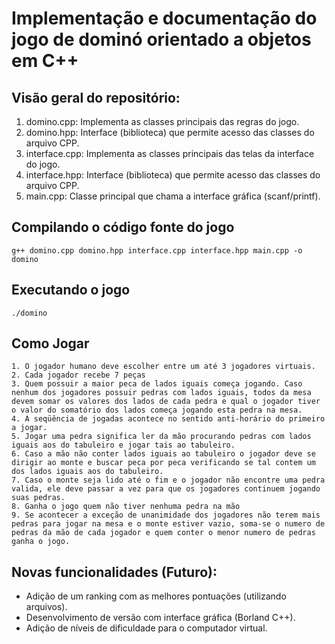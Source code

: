 Implementação e documentação do jogo de dominó orientado a objetos em C++
========

Visão geral do repositório:
-----------
1. domino.cpp: Implementa as classes principais das regras do jogo.
2. domino.hpp: Interface (biblioteca) que permite acesso das classes do arquivo CPP.
3. interface.cpp: Implementa as classes principais das telas da interface do jogo.
4. interface.hpp: Interface (biblioteca) que permite acesso das classes do arquivo CPP.
5. main.cpp: Classe principal que chama a interface gráfica (scanf/printf).

Compilando o código fonte do jogo
-----------
```
g++ domino.cpp domino.hpp interface.cpp interface.hpp main.cpp -o domino
```

Executando o jogo
-----------
```
./domino
```

Como Jogar
-----------
```
1. O jogador humano deve escolher entre um até 3 jogadores virtuais.
2. Cada jogador recebe 7 peças
3. Quem possuir a maior peca de lados iguais começa jogando. Caso nenhum dos jogadores possuir pedras com lados iguais, todos da mesa devem somar os valores dos lados de cada pedra e qual o jogador tiver o valor do somatório dos lados começa jogando esta pedra na mesa.
4. A seqüência de jogadas acontece no sentido anti-horário do primeiro a jogar.
5. Jogar uma pedra significa ler da mão procurando pedras com lados iguais aos do tabuleiro e jogar tais ao tabuleiro.
6. Caso a mão não conter lados iguais ao tabuleiro o jogador deve se dirigir ao monte e buscar peca por peca verificando se tal contem um dos lados iguais aos do tabuleiro.
7. Caso o monte seja lido até o fim e o jogador não encontre uma pedra valida, ele deve passar a vez para que os jogadores continuem jogando suas pedras.
8. Ganha o jogo quem não tiver nenhuma pedra na mão
9. Se acontecer a exceção de unanimidade dos jogadores não terem mais pedras para jogar na mesa e o monte estiver vazio, soma-se o numero de pedras da mão de cada jogador e quem conter o menor numero de pedras ganha o jogo.

```

Novas funcionalidades (Futuro):
-----------

- Adição de um ranking com as melhores pontuações (utilizando arquivos).
- Desenvolvimento de versão com interface gráfica (Borland C++).
- Adição de níveis de dificuldade para o computador virtual.
